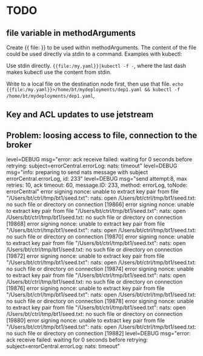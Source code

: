 # TODO

## file variable in methodArguments

Create {{ file:<somefilehere> }} to be used within methodArguments. The content of the file could be used directly via stdin to a command.
Examples with kubectl:

Use stdin directly.
`{{file:/my.yaml}}|kubectl -f -`, where the last dash makes kubectl use the content from stdin.

Write to a local file on the destination node first, then use that file.
`echo {{file:/my.yaml}}>/home/bt/mydeployments/dep1.yaml && kubectl -f /home/bt/mydeployments/dep1.yaml`,

## Key and ACL updates to use jetstream

## Problem: loosing access to file, connection to the broker

level=DEBUG msg="error: ack receive failed: waiting for 0 seconds before retrying:   subject=errorCentral.errorLog: nats: timeout"
level=DEBUG msg="info: preparing to send nats message with subject errorCentral.errorLog, id: 233"
level=DEBUG msg="send attempt:8, max retries: 10, ack timeout: 60, message.ID: 233, method: errorLog, toNode: errorCentral"
error signing nonce: unable to extract key pair from file "/Users/bt/ctrl/tmp/bt1/seed.txt": nats: open /Users/bt/ctrl/tmp/bt1/seed.txt: no such file or directory on connection [19866]
error signing nonce: unable to extract key pair from file "/Users/bt/ctrl/tmp/bt1/seed.txt": nats: open /Users/bt/ctrl/tmp/bt1/seed.txt: no such file or directory on connection [19868]
error signing nonce: unable to extract key pair from file "/Users/bt/ctrl/tmp/bt1/seed.txt": nats: open /Users/bt/ctrl/tmp/bt1/seed.txt: no such file or directory on connection [19870]
error signing nonce: unable to extract key pair from file "/Users/bt/ctrl/tmp/bt1/seed.txt": nats: open /Users/bt/ctrl/tmp/bt1/seed.txt: no such file or directory on connection [19872]
error signing nonce: unable to extract key pair from file "/Users/bt/ctrl/tmp/bt1/seed.txt": nats: open /Users/bt/ctrl/tmp/bt1/seed.txt: no such file or directory on connection [19874]
error signing nonce: unable to extract key pair from file "/Users/bt/ctrl/tmp/bt1/seed.txt": nats: open /Users/bt/ctrl/tmp/bt1/seed.txt: no such file or directory on connection [19876]
error signing nonce: unable to extract key pair from file "/Users/bt/ctrl/tmp/bt1/seed.txt": nats: open /Users/bt/ctrl/tmp/bt1/seed.txt: no such file or directory on connection [19878]
error signing nonce: unable to extract key pair from file "/Users/bt/ctrl/tmp/bt1/seed.txt": nats: open /Users/bt/ctrl/tmp/bt1/seed.txt: no such file or directory on connection [19880]
error signing nonce: unable to extract key pair from file "/Users/bt/ctrl/tmp/bt1/seed.txt": nats: open /Users/bt/ctrl/tmp/bt1/seed.txt: no such file or directory on connection [19882]
level=DEBUG msg="error: ack receive failed: waiting for 0 seconds before retrying:   subject=errorCentral.errorLog: nats: timeout"